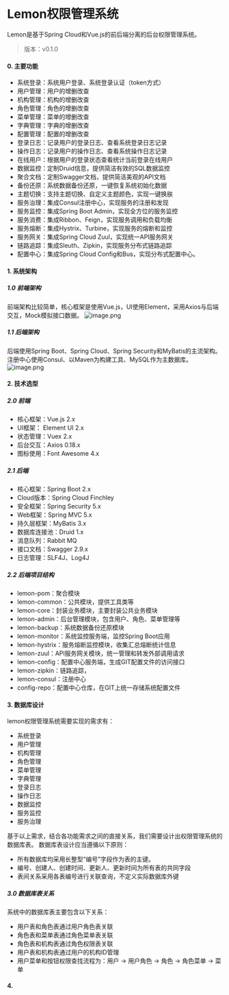 # Lemon权限管理系统

Lemon是基于Spring Cloud和Vue.js的前后端分离的后台权限管理系统。
> 版本：v0.1.0

#### 0. 主要功能
- 系统登录：系统用户登录、系统登录认证（token方式）
- 用户管理：用户的增删改查
- 机构管理：机构的增删改查
- 角色管理：角色的增删改查
- 菜单管理：菜单的增删改查
- 字典管理：字典的增删改查
- 配置管理：配置的增删改查
- 登录日志：记录用户的登录日志、查看系统登录日志记录
- 操作日志：记录用户的操作日志、查看系统操作日志记录
- 在线用户：根据用户的登录状态查看统计当前登录在线用户
- 数据监控：定制Druid信息，提供简洁有效的SQL数据监控
- 聚合文档：定制Swagger文档，提供简洁美观的API文档
- 备份还原：系统数据备份还原，一键恢复系统初始化数据
- 主题切换：支持主题切换、自定义主题颜色，实现一键换肤
- 服务治理：集成Consul注册中心，实现服务的注册和发现
- 服务监控：集成Spring Boot Admin，实现全方位的服务监控
- 服务消费：集成Ribbon、Feign，实现服务调用和负载均衡
- 服务熔断：集成Hystrix、Turbine，实现服务的熔断和监控
- 服务网关：集成Spring Cloud Zuul，实现统一API服务网关
- 链路追踪：集成Sleuth、Zipkin，实现服务分布式链路追踪
- 配置中心：集成Spring Cloud Config和Bus，实现分布式配置中心。

#### 1. 系统架构

##### 1.0 前端架构
前端架构比较简单，核心框架是使用Vue.js，UI使用Element，采用Axios与后端交互，Mock模拟接口数据。
![image.png](https://i.loli.net/2020/07/25/jI2ShrlQV3TqHcx.png)

##### 1.1 后端架构
后端使用Spring Boot、Spring Cloud、Spring Security和MyBatis的主流架构。注册中心使用Consul、以Maven为构建工具、MySQL作为主数据库。
![image.png](https://i.loli.net/2020/07/25/bJrsDIRxFPpCEXQ.png)


#### 2. 技术选型

##### 2.0 前端
- 核心框架：Vue.js 2.x
- UI框架： Element UI 2.x
- 状态管理：Vuex 2.x
- 后台交互：Axios 0.18.x
- 图标使用：Font Awesome 4.x

##### 2.1 后端
- 核心框架：Spring Boot 2.x
- Cloud版本：Spring Cloud Finchley
- 安全框架：Spring Security 5.x
- Web框架：Spring MVC 5.x
- 持久层框架：MyBatis 3.x
- 数据库连接池：Druid 1.x
- 消息队列：Rabbit MQ
- 接口文档：Swagger 2.9.x
- 日志管理：SLF4J、Log4J

##### 2.2 后端项目结构
- lemon-pom：聚合模块
- lemon-common：公共模块，提供工具类等
- lemon-core：封装业务模块，主要封装公共业务模块
- lemon-admin：后台管理模块，包含用户、角色、菜单管理等
- lemon-backup：系统数据备份还原模块
- lemon-monitor：系统监控服务端，监控Spring Boot应用
- lemon-hystrix：服务熔断监控模块，收集汇总熔断统计信息
- lemon-zuul：API服务网关模块，统一管理和转发外部调用请求
- lemon-config：配置中心服务端，生成GIT配置文件的访问接口
- lemon-zipkin：链路追踪，
- lemon-consul：注册中心
- config-repo：配置中心仓库，在GIT上统一存储系统配置文件


#### 3. 数据库设计
lemon权限管理系统需要实现的需求有：
- 系统登录
- 用户管理
- 机构管理
- 角色管理
- 菜单管理
- 字典管理
- 登录日志
- 操作日志
- 数据监控
- 服务监控
- 服务治理

基于以上需求，结合各功能需求之间的直接关系，我们需要设计出权限管理系统的数据库表。
数据库表设计应当遵循以下原则：
- 所有数据库均采用长整型“编号”字段作为表的主键。
- 编号、创建人、创建时间、更新人、更新时间为所有表的共同字段
- 表间关系采用各表编号进行关联查询，不定义实际数据库外键

##### 3.0 数据库表关系
系统中的数据库表主要包含以下关系：
- 用户表和角色表通过用户角色表关联
- 角色表和菜单表通过角色菜单表关联
- 角色表和机构表通过角色权限表关联
- 用户表和机构表通过用户的机构ID管理
- 用户菜单和按钮权限查找流程为：用户 -> 用户角色 -> 角色 -> 角色菜单 -> 菜单


#### 4. 